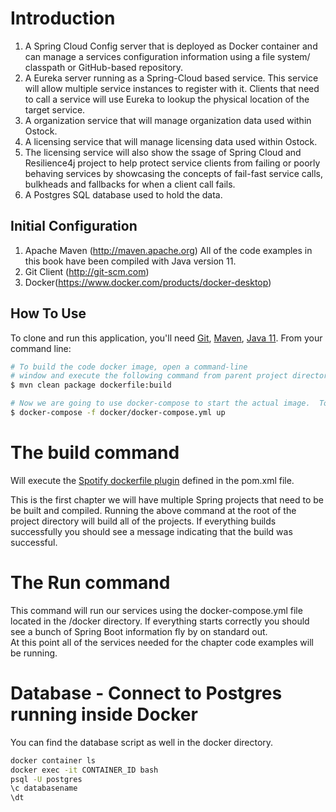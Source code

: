 
# Introduction

1. A Spring Cloud Config server that is deployed as Docker container and can manage a services configuration information using a file system/ classpath or GitHub-based repository.
2. A Eureka server running as a Spring-Cloud based service. This service will allow multiple service instances to register with it. Clients that need to call a service will use Eureka to lookup the physical location of the target service.
3. A organization service that will manage organization data used within Ostock.
4. A licensing service that will manage licensing data used within Ostock.
5. The licensing service will also show the ssage of Spring Cloud and Resilience4j project to help protect service clients from failing or poorly behaving services by showcasing the concepts of fail-fast service calls, bulkheads and fallbacks for when a client call fails.
6. A Postgres SQL database used to hold the data.

## Initial Configuration
1.	Apache Maven (http://maven.apache.org)  All of the code examples in this book have been compiled with Java version 11.
2.	Git Client (http://git-scm.com)
3.  Docker(https://www.docker.com/products/docker-desktop)

## How To Use

To clone and run this application, you'll need [Git](https://git-scm.com), [Maven](https://maven.apache.org/), [Java 11](https://www.oracle.com/technetwork/java/javase/downloads/jdk11-downloads-5066655.html). From your command line:

```bash
# To build the code docker image, open a command-line 
# window and execute the following command from parent project directory:
$ mvn clean package dockerfile:build

# Now we are going to use docker-compose to start the actual image.  To start the docker image, Run the following command from parent project directory: 
$ docker-compose -f docker/docker-compose.yml up
```

# The build command

Will execute the [Spotify dockerfile plugin](https://github.com/spotify/dockerfile-maven) defined in the pom.xml file.  

This is the first chapter we will have multiple Spring projects that need to be be built and compiled.
Running the above command at the root of the project directory will build all of the projects.
If everything builds successfully you should see a message indicating that the build was successful.

# The Run command

This command will run our services using the docker-compose.yml file located in the /docker directory.
If everything starts correctly you should see a bunch of Spring Boot information fly by on standard out.  
At this point all of the services needed for the chapter code examples will be running.

# Database - Connect to Postgres running inside Docker
You can find the database script as well in the docker directory.
```bash
docker container ls
docker exec -it CONTAINER_ID bash
psql -U postgres
\c databasename
\dt
```
